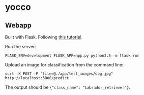 # yocco

## Webapp

Built with Flask. Following [this tutorial](https://github.com/avinassh/pytorch-flask-api-heroku/blob/master/README.md).

Run the server:

	FLASK_ENV=development FLASK_APP=app.py python3.5 -m flask run

Upload an image for classification from the command line:
	
	curl -X POST -F "file=@./app/test_images/dog.jpg" http://localhost:5000/predict

The output should be `{"class_name": "Labrador_retriever"}`.
